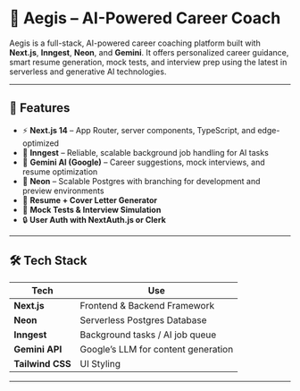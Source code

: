 

# 🧠 Aegis – AI-Powered Career Coach

Aegis is a full-stack, AI-powered career coaching platform built with **Next.js**, **Inngest**, **Neon**, and **Gemini**. It offers personalized career guidance, smart resume generation, mock tests, and interview prep using the latest in serverless and generative AI technologies.

---

## 🚀 Features

- ⚡ **Next.js 14** – App Router, server components, TypeScript, and edge-optimized
- 🔁 **Inngest** – Reliable, scalable background job handling for AI tasks
- 🧠 **Gemini AI (Google)** – Career suggestions, mock interviews, and resume optimization
- 🐘 **Neon** – Scalable Postgres with branching for development and preview environments
- 📄 **Resume + Cover Letter Generator**
- 🧪 **Mock Tests & Interview Simulation**
- 🔒 **User Auth with NextAuth.js or Clerk**

---

## 🛠️ Tech Stack

| Tech         | Use                             |
|--------------|----------------------------------|
| **Next.js**  | Frontend & Backend Framework     |
| **Neon**     | Serverless Postgres Database     |
| **Inngest**  | Background tasks / AI job queue  |
| **Gemini API** | Google’s LLM for content generation |
| **Tailwind CSS** | UI Styling                     |

---

